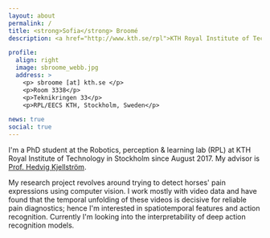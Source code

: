 ```yaml
---
layout: about
permalink: /
title: <strong>Sofia</strong> Broomé
description: <a href="http://www.kth.se/rpl">KTH Royal Institute of Technology. Division of Robotics, Perception and Learning.</a> 

profile:
  align: right
  image: sbroome_webb.jpg
  address: >
    <p> sbroome [at] kth.se </p>
    <p>Room 3338</p>
    <p>Teknikringen 33</p>
    <p>RPL/EECS KTH, Stockholm, Sweden</p>

news: true
social: true
---
```


I'm a PhD student at the Robotics, perception & learning lab (RPL) at KTH Royal Institute of Technology in Stockholm since August 2017. My advisor is [Prof. Hedvig Kjellström](http://csc.kth.se/~hedvig).

My research project revolves around trying to detect horses' pain expressions using computer vision. I work mostly with video data and have found that the temporal unfolding of these videos is decisive for reliable pain diagnostics; hence I'm interested in spatiotemporal features and action recognition. Currently I'm looking into the interpretability of deep action recognition models.

